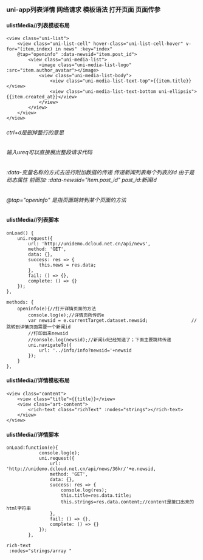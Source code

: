 ### uni-app列表详情 网络请求 模板语法 打开页面 页面传参


#### ulistMedia//列表模板布局


```
<view class="uni-list">
	<view class="uni-list-cell" hover-class="uni-list-cell-hover" v-for="(item,index) in news" :key="index" 
	@tap="openinfo" :data-newsid="item.post_id">
		<view class="uni-media-list">
			<image class="uni-media-list-logo" :src="item.author_avatar"></image>
			<view class="uni-media-list-body">
				<view class="uni-media-list-text-top">{{item.title}}</view>
				<view class="uni-media-list-text-bottom uni-ellipsis">{{item.created_at}}</view>
			</view>
		</view>
	</view>
</view>
```
###### ctrl+d是删掉整行的意思
###### 输入ureq可以直接展出整段请求代码
###### :data-变量名称的方式去进行附加数据的传递 传递新闻列表每个列表的id 由于是动态属性 前面加:  :data-newsid="item.post_id" post_id:新闻id
###### @tap="openinfo" 是指页面跳转到某个页面的方法

#### ulistMedia//列表脚本

```
onLoad() {
	uni.request({
		url: 'http://unidemo.dcloud.net.cn/api/news',
		method: 'GET',
		data: {},
		success: res => {
			this.news = res.data;
		},
		fail: () => {},
		complete: () => {}
	});
},
```

```
methods: {
	openinfo(e){//打开详情页面的方法
	    console.log(e);//详情页所传的e
		var newsid = e.currentTarget.dataset.newsid;				//跳转到详情页面需要一个新闻id
		//打印出来newsid
	    //console.log(newsid);//新闻id已经知道了；下面主要跳转传递
		uni.navigateTo({
			url: '../info/info?newsid='+newsid
		});
	}
},
```
#### ulistMedia//详情模板布局

```
<view class="content">
	<view class="title">{{title}}</view>
	<view class="art-content">
		<rich-text class="richText" :nodes="strings"></rich-text>
	</view>
</view>
```

#### ulistMedia//详情脚本

```
onLoad:function(e){
			console.log(e);
			uni.request({
				url: 'http://unidemo.dcloud.net.cn/api/news/36kr/'+e.newsid,
				method: 'GET',
				data: {},
				success: res => {
					console.log(res);
					this.title=res.data.title;
					this.strings=res.data.content;//content是接口出来的html字符串
				},
				fail: () => {},
				complete: () => {}
			});
		},
```

```
rich-text
 :nodes="strings/array "
```
